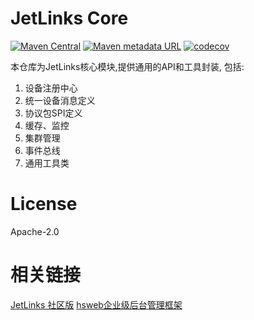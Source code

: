 
# JetLinks Core
[![Maven Central](https://img.shields.io/maven-central/v/org.jetlinks/jetlinks-core.svg)](http://search.maven.org/#search%7Cga%7C1%7Cjetlinks-core)
[![Maven metadata URL](https://img.shields.io/maven-metadata/v/https/oss.sonatype.org/content/repositories/snapshots/org/jetlinks/jetlinks-core/maven-metadata.xml.svg)](https://oss.sonatype.org/content/repositories/snapshots/org/jetlinks/jetlinks-core)
[![codecov](https://codecov.io/gh/jetlinks/jetlinks-core/branch/master/graph/badge.svg)](https://codecov.io/gh/jetlinks/jetlinks-core)

本仓库为JetLinks核心模块,提供通用的API和工具封装,
包括: 
1. 设备注册中心
2. 统一设备消息定义
3. 协议包SPI定义
4. 缓存、监控
5. 集群管理
6. 事件总线
7. 通用工具类

# License
Apache-2.0

# 相关链接
[JetLinks 社区版](https://github.com/jetlinks/jetlinks-community)
[hsweb企业级后台管理框架](https://github.com/hs-web/hsweb-framework)


